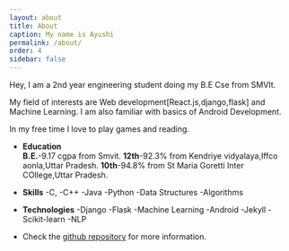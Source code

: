 ```yaml
---
layout: about
title: About
caption: My name is Ayushi
permalink: /about/
order: 4
sidebar: false
---
```


Hey,
I am a 2nd year engineering student doing my B.E  Cse from SMVIt.

My field of interests are Web development[React.js,django,flask] and Machine Learning.
I am also familiar with basics of Android Development.

In my free time I love to play games and reading.

* **Education**  
  **B.E.**-9.17 cgpa from Smvit.
  **12th**-92.3% from Kendriye vidyalaya,Iffco aonla,Uttar Pradesh.
  **10th**-94.8% from St Maria Goretti Inter COllege,Uttar Pradesh.

* **Skills**
  -C,
  -C++
  -Java
  -Python
  -Data Structures
  -Algorithms
  
* **Technologies**
  -Django
  -Flask
  -Machine Learning
  -Android
  -Jekyll
  -Scikit-learn
  -NLP


* Check the [github repository] for more information.

[github repository]: https://github.com/ayushianan
